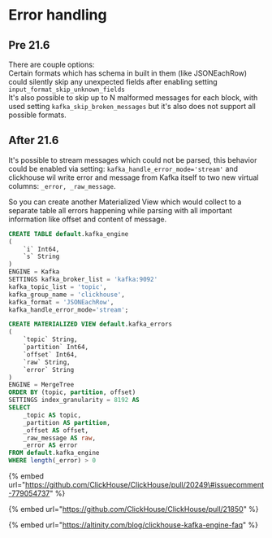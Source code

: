 # Error handling

## Pre 21.6

There are couple options:  
Certain formats which has schema in built in them \(like JSONEachRow\) could silently skip any unexpected fields after enabling setting `input_format_skip_unknown_fields`  
It's also possible to skip up to N malformed messages for each block, with used setting `kafka_skip_broken_messages` but it's also does not support all possible formats.

## After 21.6

It's possible to stream messages which could not be parsed, this behavior could be enabled via setting: `kafka_handle_error_mode='stream'` and clickhouse wil write error and message from Kafka itself to two new virtual columns: `_error, _raw_message`.  
  
So you can create another Materialized View which would collect to a separate table all errors happening while parsing with all important information like offset and content of message.

```sql
CREATE TABLE default.kafka_engine
(
    `i` Int64,
    `s` String
)
ENGINE = Kafka
SETTINGS kafka_broker_list = 'kafka:9092' 
kafka_topic_list = 'topic', 
kafka_group_name = 'clickhouse', 
kafka_format = 'JSONEachRow', 
kafka_handle_error_mode='stream';

CREATE MATERIALIZED VIEW default.kafka_errors
(
    `topic` String,
    `partition` Int64,
    `offset` Int64,
    `raw` String,
    `error` String
)
ENGINE = MergeTree
ORDER BY (topic, partition, offset)
SETTINGS index_granularity = 8192 AS
SELECT
    _topic AS topic,
    _partition AS partition,
    _offset AS offset,
    _raw_message AS raw,
    _error AS error
FROM default.kafka_engine
WHERE length(_error) > 0
```

{% embed url="https://github.com/ClickHouse/ClickHouse/pull/20249\#issuecomment-779054737" %}

{% embed url="https://github.com/ClickHouse/ClickHouse/pull/21850" %}

{% embed url="https://altinity.com/blog/clickhouse-kafka-engine-faq" %}



